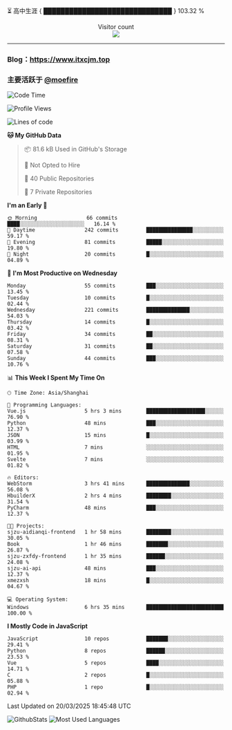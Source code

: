 ⏳ 高中生涯 { ██████████████████████████████ } 103.32 %
<p align="center"> 
  Visitor count<br>
  <img src="https://profile-counter.glitch.me/itxcjm/count.svg" />
</p>

---
### Blog：https://www.itxcjm.top
### 主要活跃于 [@moefire](https://github.com/moefire)
<!--START_SECTION:waka-->
![Code Time](http://img.shields.io/badge/Code%20Time-59%20hrs%2016%20mins-blue)

![Profile Views](http://img.shields.io/badge/Profile%20Views-0-blue)

![Lines of code](https://img.shields.io/badge/From%20Hello%20World%20I%27ve%20Written-794.9%20thousand%20lines%20of%20code-blue)

**🐱 My GitHub Data** 

> 📦 81.6 kB Used in GitHub's Storage 
 > 
> 🚫 Not Opted to Hire
 > 
> 📜 40 Public Repositories 
 > 
> 🔑 7 Private Repositories 
 > 
**I'm an Early 🐤** 

```text
🌞 Morning                66 commits          ████░░░░░░░░░░░░░░░░░░░░░   16.14 % 
🌆 Daytime                242 commits         ███████████████░░░░░░░░░░   59.17 % 
🌃 Evening                81 commits          █████░░░░░░░░░░░░░░░░░░░░   19.80 % 
🌙 Night                  20 commits          █░░░░░░░░░░░░░░░░░░░░░░░░   04.89 % 
```
📅 **I'm Most Productive on Wednesday** 

```text
Monday                   55 commits          ███░░░░░░░░░░░░░░░░░░░░░░   13.45 % 
Tuesday                  10 commits          █░░░░░░░░░░░░░░░░░░░░░░░░   02.44 % 
Wednesday                221 commits         ██████████████░░░░░░░░░░░   54.03 % 
Thursday                 14 commits          █░░░░░░░░░░░░░░░░░░░░░░░░   03.42 % 
Friday                   34 commits          ██░░░░░░░░░░░░░░░░░░░░░░░   08.31 % 
Saturday                 31 commits          ██░░░░░░░░░░░░░░░░░░░░░░░   07.58 % 
Sunday                   44 commits          ███░░░░░░░░░░░░░░░░░░░░░░   10.76 % 
```


📊 **This Week I Spent My Time On** 

```text
🕑︎ Time Zone: Asia/Shanghai

💬 Programming Languages: 
Vue.js                   5 hrs 3 mins        ███████████████████░░░░░░   76.90 % 
Python                   48 mins             ███░░░░░░░░░░░░░░░░░░░░░░   12.37 % 
JSON                     15 mins             █░░░░░░░░░░░░░░░░░░░░░░░░   03.99 % 
HTML                     7 mins              ░░░░░░░░░░░░░░░░░░░░░░░░░   01.95 % 
Svelte                   7 mins              ░░░░░░░░░░░░░░░░░░░░░░░░░   01.82 % 

🔥 Editors: 
WebStorm                 3 hrs 41 mins       ██████████████░░░░░░░░░░░   56.08 % 
HbuilderX                2 hrs 4 mins        ████████░░░░░░░░░░░░░░░░░   31.54 % 
PyCharm                  48 mins             ███░░░░░░░░░░░░░░░░░░░░░░   12.37 % 

🐱‍💻 Projects: 
sjzu-aidianqi-frontend   1 hr 58 mins        ████████░░░░░░░░░░░░░░░░░   30.05 % 
Book                     1 hr 46 mins        ███████░░░░░░░░░░░░░░░░░░   26.87 % 
sjzu-zxfdy-frontend      1 hr 35 mins        ██████░░░░░░░░░░░░░░░░░░░   24.08 % 
sjzu-ai-api              48 mins             ███░░░░░░░░░░░░░░░░░░░░░░   12.37 % 
xmezxsh                  18 mins             █░░░░░░░░░░░░░░░░░░░░░░░░   04.67 % 

💻 Operating System: 
Windows                  6 hrs 35 mins       █████████████████████████   100.00 % 
```

**I Mostly Code in JavaScript** 

```text
JavaScript               10 repos            ███████░░░░░░░░░░░░░░░░░░   29.41 % 
Python                   8 repos             ██████░░░░░░░░░░░░░░░░░░░   23.53 % 
Vue                      5 repos             ████░░░░░░░░░░░░░░░░░░░░░   14.71 % 
C                        2 repos             █░░░░░░░░░░░░░░░░░░░░░░░░   05.88 % 
PHP                      1 repo              █░░░░░░░░░░░░░░░░░░░░░░░░   02.94 % 
```




 Last Updated on 20/03/2025 18:45:48 UTC
<!--END_SECTION:waka-->
![GithubStats](https://github-readme-stats-blue-three.vercel.app/api?username=itxcjm&show_icons=true&theme=light&layout=compact&locale=cn&include_all_commits=true&count_private=true&role=OWNER,ORGANIZATION_MEMBER,COLLABORATOR)
![Most Used Languages](https://github-readme-stats-blue-three.vercel.app/api/top-langs/?username=itxcjm&theme=light&layout=compact&count_private=true&role=OWNER,ORGANIZATION_MEMBER,COLLABORATOR)
